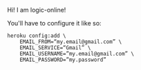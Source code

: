 Hi! I am logic-online!

You'll have to configure it like so:

	heroku config:add \
		EMAIL_FROM=“my.email@gmail.com” \
		EMAIL_SERVICE=“Gmail” \
		EMAIL_USERNAME=”my.email@gmail.com” \
		EMAIL_PASSWORD=”my.password”


